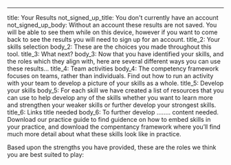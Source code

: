 ---
title: Your Results
not_signed_up_title: You don't currently have an account
not_signed_up_body: Without an account these results are not saved. You will be
  able to see them while on this device, however if you want to come back to see
  the results you will need to sign up for an account.
title_2: Your skills selection
body_2: These are the choices you made throughout this tool.
title_3: What next?
body_3: Now that you have identified your skills, and the roles which they align
  with, here are several different ways you can use these results…
title_4: Team activities
body_4: The competency framework focuses on teams, rather than individuals. Find
  out how to run an activity with your team to develop a picture of your skills
  as a whole.
title_5: Develop your skills
body_5: For each skill we have created a list of resources that you can use to
  help develop any of the skills whether you want to learn more and strengthen
  your weaker skills or further develop your strongest skills.
title_6: Links title needed
body_6: To further develop ........ content needed. Download our practice guide to find guidence on how to embed skills in your practice, and download the compentancy framework where you’ll find much more detail about what these skills look like in practice.

Based upon the strengths you have provided, these are the roles we think you are best suited to play: